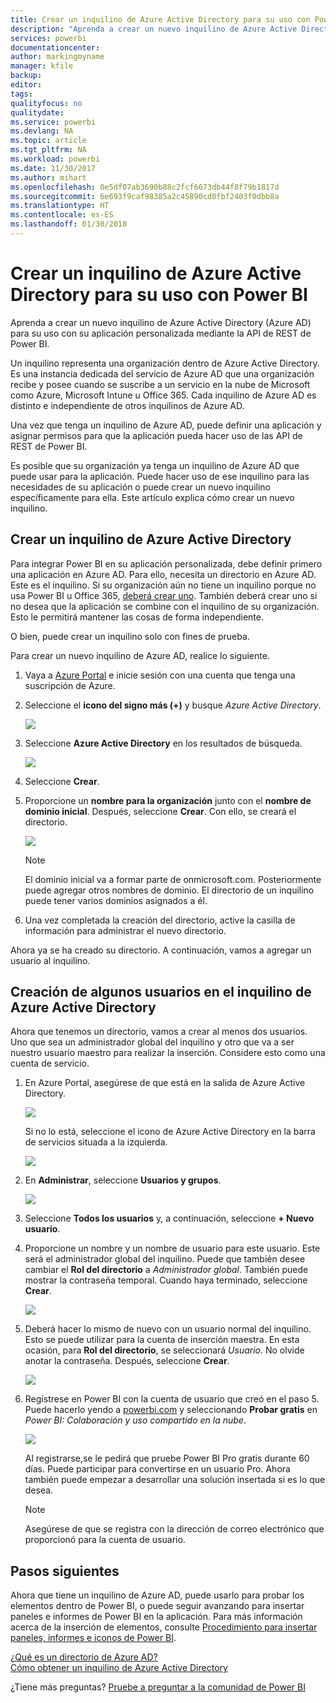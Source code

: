 ```yaml
---
title: Crear un inquilino de Azure Active Directory para su uso con Power BI
description: "Aprenda a crear un nuevo inquilino de Azure Active Directory (Azure AD) para su uso con su aplicación personalizada mediante la API de REST de Power BI."
services: powerbi
documentationcenter: 
author: markingmyname
manager: kfile
backup: 
editor: 
tags: 
qualityfocus: no
qualitydate: 
ms.service: powerbi
ms.devlang: NA
ms.topic: article
ms.tgt_pltfrm: NA
ms.workload: powerbi
ms.date: 11/30/2017
ms.author: mihart
ms.openlocfilehash: 0e5df07ab3690b88c2fcf6673db44f8f79b1817d
ms.sourcegitcommit: 6e693f9caf98385a2c45890cd0fbf2403f0dbb8a
ms.translationtype: HT
ms.contentlocale: es-ES
ms.lasthandoff: 01/30/2018
---
```

# <a name="create-an-azure-active-directory-tenant-to-use-with-power-bi"></a>Crear un inquilino de Azure Active Directory para su uso con Power BI
Aprenda a crear un nuevo inquilino de Azure Active Directory (Azure AD) para su uso con su aplicación personalizada mediante la API de REST de Power BI.

Un inquilino representa una organización dentro de Azure Active Directory. Es una instancia dedicada del servicio de Azure AD que una organización recibe y posee cuando se suscribe a un servicio en la nube de Microsoft como Azure, Microsoft Intune u Office 365. Cada inquilino de Azure AD es distinto e independiente de otros inquilinos de Azure AD.

Una vez que tenga un inquilino de Azure AD, puede definir una aplicación y asignar permisos para que la aplicación pueda hacer uso de las API de REST de Power BI.

Es posible que su organización ya tenga un inquilino de Azure AD que puede usar para la aplicación. Puede hacer uso de ese inquilino para las necesidades de su aplicación o puede crear un nuevo inquilino específicamente para ella. Este artículo explica cómo crear un nuevo inquilino.

## <a name="create-an-azure-active-directory-tenant"></a>Crear un inquilino de Azure Active Directory
Para integrar Power BI en su aplicación personalizada, debe definir primero una aplicación en Azure AD. Para ello, necesita un directorio en Azure AD. Este es el inquilino. Si su organización aún no tiene un inquilino porque no usa Power BI u Office 365, [deberá crear uno](https://docs.microsoft.com/azure/active-directory/develop/active-directory-howto-tenant). También deberá crear uno si no desea que la aplicación se combine con el inquilino de su organización. Esto le permitirá mantener las cosas de forma independiente.

O bien, puede crear un inquilino solo con fines de prueba.

Para crear un nuevo inquilino de Azure AD, realice lo siguiente.

1. Vaya a [Azure Portal](https://portal.azure.com) e inicie sesión con una cuenta que tenga una suscripción de Azure.
2. Seleccione el **icono del signo más (+)** y busque *Azure Active Directory*.
   
    ![](media/create-an-azure-active-directory-tenant/new-directory.png)
3. Seleccione **Azure Active Directory** en los resultados de búsqueda.
   
    ![](media/create-an-azure-active-directory-tenant/new-directory2.png)
4. Seleccione **Crear**.
5. Proporcione un **nombre para la organización** junto con el **nombre de dominio inicial**. Después, seleccione **Crear**. Con ello, se creará el directorio.
   
    ![](media/create-an-azure-active-directory-tenant/organization-and-domain.png)
   
   > [!NOTE]
   > El dominio inicial va a formar parte de onmicrosoft.com. Posteriormente puede agregar otros nombres de dominio. El directorio de un inquilino puede tener varios dominios asignados a él.
   > 
   > 
6. Una vez completada la creación del directorio, active la casilla de información para administrar el nuevo directorio.

Ahora ya se ha creado su directorio. A continuación, vamos a agregar un usuario al inquilino.

## <a name="create-some-users-in-your-azure-active-directory-tenant"></a>Creación de algunos usuarios en el inquilino de Azure Active Directory
Ahora que tenemos un directorio, vamos a crear al menos dos usuarios. Uno que sea un administrador global del inquilino y otro que va a ser nuestro usuario maestro para realizar la inserción. Considere esto como una cuenta de servicio.

1. En Azure Portal, asegúrese de que está en la salida de Azure Active Directory.
   
    ![](media/create-an-azure-active-directory-tenant/aad-flyout.png)
   
    Si no lo está, seleccione el icono de Azure Active Directory en la barra de servicios situada a la izquierda.
   
    ![](media/create-an-azure-active-directory-tenant/aad-service.png)
2. En **Administrar**, seleccione **Usuarios y grupos**.
   
    ![](media/create-an-azure-active-directory-tenant/users-and-groups.png)
3. Seleccione **Todos los usuarios** y, a continuación, seleccione **+ Nuevo usuario**.
4. Proporcione un nombre y un nombre de usuario para este usuario. Este será el administrador global del inquilino. Puede que también desee cambiar el **Rol del directorio** a *Administrador global*. También puede mostrar la contraseña temporal. Cuando haya terminado, seleccione **Crear**.
   
    ![](media/create-an-azure-active-directory-tenant/global-admin.png)
5. Deberá hacer lo mismo de nuevo con un usuario normal del inquilino. Esto se puede utilizar para la cuenta de inserción maestra. En esta ocasión, para **Rol del directorio**, se seleccionará *Usuario*. No olvide anotar la contraseña. Después, seleccione **Crear**.
   
    ![](media/create-an-azure-active-directory-tenant/pbiembed-user.png)
6. Regístrese en Power BI con la cuenta de usuario que creó en el paso 5. Puede hacerlo yendo a [powerbi.com](https://powerbi.microsoft.com/get-started/) y seleccionando **Probar gratis** en *Power BI: Colaboración y uso compartido en la nube*.
   
    ![](media/create-an-azure-active-directory-tenant/try-powerbi-free.png)
   
    Al registrarse,se le pedirá que pruebe Power BI Pro gratis durante 60 días. Puede participar para convertirse en un usuario Pro. Ahora también puede empezar a desarrollar una solución insertada si es lo que desea.
   
   > [!NOTE]
   > Asegúrese de que se registra con la dirección de correo electrónico que proporcionó para la cuenta de usuario.
   > 
   > 

## <a name="next-steps"></a>Pasos siguientes
Ahora que tiene un inquilino de Azure AD, puede usarlo para probar los elementos dentro de Power BI, o puede seguir avanzando para insertar paneles e informes de Power BI en la aplicación. Para más información acerca de la inserción de elementos, consulte [Procedimiento para insertar paneles, informes e iconos de Power BI](embedding-content.md).

[¿Qué es un directorio de Azure AD?](https://docs.microsoft.com/azure/active-directory/active-directory-whatis)  
[Cómo obtener un inquilino de Azure Active Directory](https://docs.microsoft.com/azure/active-directory/develop/active-directory-howto-tenant)  

¿Tiene más preguntas? [Pruebe a preguntar a la comunidad de Power BI](http://community.powerbi.com/)

